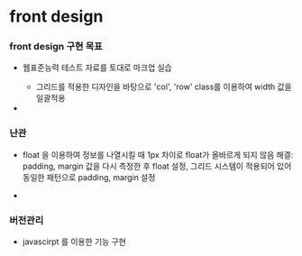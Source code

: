 # front design

### front design 구현 목표
- 웹표준능력 테스트 자료를 토대로 마크업 실습
	- 그리드를 적용한 디자인을 바탕으로 'col', 'row' class를 이용하여 width 값을 일괄적용

-


### 난관
- float 을 이용하여 정보를 나열시킬 때 1px 차이로 float가 올바르게 되지 않음
	해결: 	padding, margin 값을 다시 측정한 후 float 설정,
		그리드 시스템이 적용되어 있어 동일한 패턴으로 padding, margin 설정

-

### 버전관리
- javascirpt 를 이용한 기능 구현
